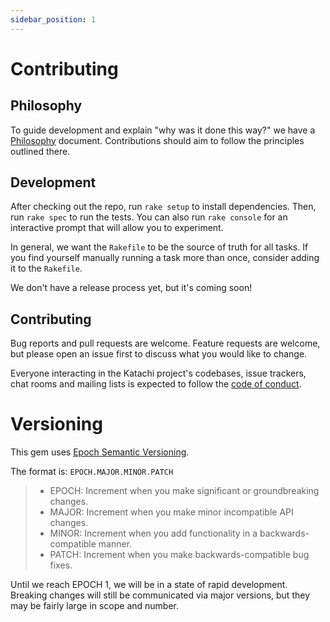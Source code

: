 ```yaml
---
sidebar_position: 1
---
```


# Contributing

## Philosophy

To guide development and explain "why was it done this way?" we have a [Philosophy](./Philosophy.md) document.
Contributions should aim to follow the principles outlined there.

## Development

After checking out the repo, run `rake setup` to install dependencies. Then, run `rake spec` to run the tests. You can also run `rake console` for an interactive prompt that will allow you to experiment.

In general, we want the `Rakefile` to be the source of truth for all tasks. If you find yourself manually running a task more than once, consider adding it to the `Rakefile`.

We don't have a release process yet, but it's coming soon!

## Contributing

Bug reports and pull requests are welcome. Feature requests are welcome, but please open an issue first to discuss what you would like to change.

Everyone interacting in the Katachi project's codebases, issue trackers, chat rooms and mailing lists is expected to follow the [code of conduct](./CodeOfConduct.md).

# Versioning

This gem uses [Epoch Semantic Versioning](https://antfu.me/posts/epoch-semver).

The format is: `EPOCH.MAJOR.MINOR.PATCH`

> - EPOCH: Increment when you make significant or groundbreaking changes.
> - MAJOR: Increment when you make minor incompatible API changes.
> - MINOR: Increment when you add functionality in a backwards-compatible manner.
> - PATCH: Increment when you make backwards-compatible bug fixes.

Until we reach EPOCH 1, we will be in a state of rapid development.
Breaking changes will still be communicated via major versions, but
they may be fairly large in scope and number.

